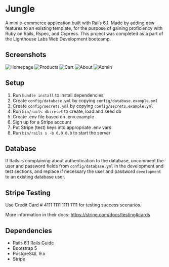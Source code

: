 # Jungle

A mini e-commerce application built with Rails 6.1. Made by adding new features to an existing template, for the purpose of gaining proficiency with Ruby on Rails, Rspec, and Cypress. This project was completed as a part of the Lighthouse Labs Web Development bootcamp.

## Screenshots
![Homepage](https://user-images.githubusercontent.com/107281344/237021201-5be13f77-17a2-41b2-afe1-b512703d1dbc.png)
![Products](https://user-images.githubusercontent.com/107281344/237021236-202d530a-18ad-4a39-a00c-cb1b25db41f2.png)
![Cart](https://user-images.githubusercontent.com/107281344/237021298-82c82971-b0e1-4753-94f0-f3b0b1877779.png)
![About](https://user-images.githubusercontent.com/107281344/237021342-7d33ab44-05ab-49f5-9c58-de3b74907956.png)
![Admin](https://user-images.githubusercontent.com/107281344/237021377-4361be10-0083-4559-aedf-272025659770.png)

## Setup

1. Run `bundle install` to install dependencies
2. Create `config/database.yml` by copying `config/database.example.yml`
3. Create `config/secrets.yml` by copying `config/secrets.example.yml`
4. Run `bin/rails db:reset` to create, load and seed db
5. Create .env file based on .env.example
6. Sign up for a Stripe account
7. Put Stripe (test) keys into appropriate .env vars
8. Run `bin/rails s -b 0.0.0.0` to start the server

## Database

If Rails is complaining about authentication to the database, uncomment the user and password fields from `config/database.yml` in the development and test sections, and replace if necessary the user and password `development` to an existing database user.

## Stripe Testing

Use Credit Card # 4111 1111 1111 1111 for testing success scenarios.

More information in their docs: <https://stripe.com/docs/testing#cards>

## Dependencies

- Rails 6.1 [Rails Guide](http://guides.rubyonrails.org/v6.1/)
- Bootstrap 5
- PostgreSQL 9.x
- Stripe
